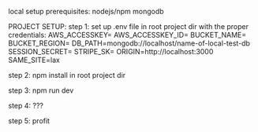 <!-- deployed to heroku/mongodb atlas for dev -->
<!-- will probably do the same for prod -->

local setup prerequisites:
nodejs/npm
mongodb

PROJECT SETUP:
step 1:
set up .env file in root project dir with the proper credentials:
AWS_ACCESSKEY=
AWS_ACCESSKEY_ID=
BUCKET_NAME=
BUCKET_REGION=
DB_PATH=mongodb://localhost/name-of-local-test-db
SESSION_SECRET=
STRIPE_SK=
ORIGIN=http://localhost:3000
SAME_SITE=lax

step 2:
npm install in root project dir

step 3:
npm run dev

step 4:
???

step 5:
profit
